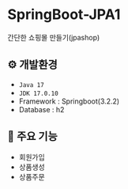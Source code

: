 # SpringBoot-JPA1
간단한 쇼핑몰 만들기(jpashop)

## ⚙️ 개발환경
- `Java 17`
- `JDK 17.0.10`
- Framework : Springboot(3.2.2)
- Database : h2

## 📌 주요 기능
- 회원가입
- 상품생성
- 상품주문
